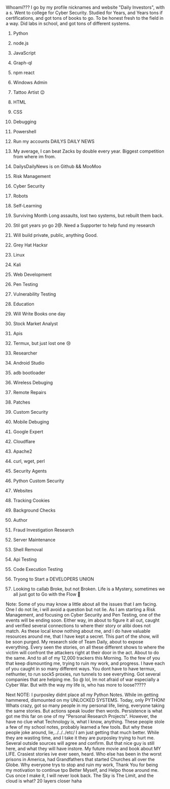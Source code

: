 Whoami??? I go by my profile nicknames and website "Daily Investors", with a s. Went to college for Cyber Security. Studied for Years, and Years tons if certifications, and got tons of books to go. To be honest fresh to the field in a way. Did labs in school, and got tons of different systems. 
1. Python 
2. node.js
3. JavaScript 
4. Graph-ql
5. npm react
6. Windows Admin
7. Tattoo Artist 😉 
8. HTML
9. CSS
10. Debugging
11. Powershell 
12. Run my accounts 
DAILYS DAILY NEWS
13. My average, I can beat Zacks by double every year. Biggest competition from where im from.
14. DailysDailyNews is on
Github && MooMoo
15. Risk Management 
16. Cyber Security 
17. Robots
18. Self-Learning 
19. Surviving Month Long assaults, lost two systems, but rebuilt them back.
20. Stil got years yo go
2@. Need a Supporter to help fund my research 
21. Will build private, public, anything Good.
22. Grey Hat Hacksr
23. Linux
23. Kali
24. Web Development 
25. Pen Testing 
26. Vulnerability Testing
27. Education 
27. Will Write Books one day
28. Stock Market Analyst 
29. Apis
30. Termux, but just lost one 😢 
31. Researcher 
32. Android Studio
33. adb bootloader 
34. Wireless Debuging 
35. Remote Repairs
36. Patches
37. Custom Security 
38. Mobile Debuging 
39. Google Expert
40. Cloudflare
41. Apache2
42. curl, wget, perl
43. Security Agents
44. Python Custom Security 
45. Websites 
46. Tracking Cookies 
47. Background Checks
48. Author 
49. Fraud Investigation Research 
50. Server Maintenance 
51. Shell Removal 
52. Api Testing
53. Code Execution Testing
24. Tryong to Start a 
DEVELOPERS UNION

25. Looking to callab 
Broke, but not Broken.
Life is a Mystery, sometimes we all just got to 
Go with the Flow
💯

Note: Some of you may know a little about all the issues that I am facing. One I do not lie, i will avoid a question but not lie. As I am starting a 
Risk Management, and focusing on Cyber Security and Pen Testing, one of the events will be ending soon. Either way, im about to figure it all out,
caught and verified several connections to where their story or alibi does not match. As these local know nothing about me, and I do have valuable resources around me, that I have kept a secret. This part of the show, will be soon purged. My research side of Team Daily, about to expose everything.
Every seen the stories, on all these different shows to where the victim will confront the attackers right at their door in the act. About to do the same. And to all of my 12,000 trackers this Morning. To the few of you that keep dismounting me, trying to ruin my work, and progress. I have each of you caught in so many different ways. You dont have to have termux, nethunter, to run sock5 proxies, run tunnels to see everything. Got several companies that are helping me. So @ lol, Im not afraid of war especially a Cyber War. But with the way my life is, who has more to loose?????


Next NOTE: I purposley didnt place all my Python Notes. While im getting hammered, dismounted on my UNLOCKED SYSTEMS. Today, only PYTHON!
Whats crazy, got so many people in my personal life, lieing, everyone taking the same stories. But actions speak louder then words. Persistence is what
got me this far on one of my "Personal Research Projects". However, the have no clue what Technology is, what I know, anything. These people stole a few of my school notes, probably learned a few tools. But why these people joke around, lie,../../../etc/ I am just getting that much better. While they are wasting time, and I take it they are purposley trying to hurt me. Several outside sources will agree and confirm. But that nice guy is still here, and what they will have instore. My future movie and book about MY LIFE. Crasiest stories ive ever seen, heard. Who else has been in the worst prisons in America, had Grandfathers that started Churches all over the Globe. Why everyone trys to stop and ruin my work, Thank You for being my motivation to continue tpo Better Myself, and Helpo those around me. Cus once I make it, I will never look back. 
The Sky is The Limit, and the cloud is what? 20 layers closer haha

